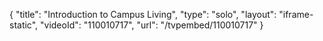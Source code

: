 {
    "title": "Introduction to Campus Living",
    "type": "solo",
    "layout": "iframe-static",
    "videoId": "110010717",
    "url": "\/tvpembed\/110010717"
}